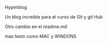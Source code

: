 Hyperblog

Un blog increible para el curso de Git y git Hub


Otro cambio en el readme.md

mas texto como MAC y WINDONS